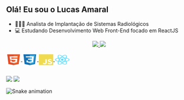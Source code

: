 ## Olá! Eu sou o Lucas Amaral
- 👨🏻‍💻 Analista de Implantação de Sistemas Radiológicos 
- 💻 Estudando Desenvolvimento Web Front-End focado em ReactJS

<div align="center">
  <a href="https://github.com/lucasamaraloliveira">
  <img height="180em" src="https://github-readme-stats.vercel.app/api?username=lucasamaraloliveira&show_icons=true&theme=react&include_all_commits=true&count_private=true"/>
  <img height="180em" src="https://github-readme-stats.vercel.app/api/top-langs/?username=lucasamaraloliveira&layout=compact&langs_count=7&theme=react"/>
</div>
  
  <div style="display: inline_block"><br>
  <img align="center" alt="Lucas-HTML" height="30" width="40" src="https://raw.githubusercontent.com/devicons/devicon/master/icons/html5/html5-original.svg">
  <img align="center" alt="Lucasa-CSS" height="30" width="40" src="https://raw.githubusercontent.com/devicons/devicon/master/icons/css3/css3-original.svg">
  <img align="center" alt="Lucas-Js" height="30" width="40" src="https://raw.githubusercontent.com/devicons/devicon/master/icons/javascript/javascript-plain.svg">
<!--   <img align="center" alt="Rafa-Ts" height="30" width="40" src="https://raw.githubusercontent.com/devicons/devicon/master/icons/typescript/typescript-plain.svg"> -->
  <img align="center" alt="Lucas-React" height="30" width="40" src="https://raw.githubusercontent.com/devicons/devicon/master/icons/react/react-original.svg">
  
<!--   <img align="center" alt="Lucas-Python" height="30" width="40" src="https://raw.githubusercontent.com/devicons/devicon/master/icons/python/python-original.svg"> -->
 
</div>
  
  ##


<div> 
  
  <a href = "mailto:lucas.amaral.oliveira.silva@gmail.com"><img src="https://img.shields.io/badge/-Gmail-%23333?style=for-the-badge&logo=gmail&logoColor=white" target="_blank"></a>
  <a href="https://www.linkedin.com/in/lucas-amaral-a03b01121" target="_blank"><img src="https://img.shields.io/badge/-LinkedIn-%230077B5?style=for-the-badge&logo=linkedin&logoColor=white" target="_blank"></a> 
 
  ![Snake animation](https://github.com/lucasamaraloliveira/lucasamaraloliveira/blob/output/github-contribution-grid-snake.svg)
 
</div>


